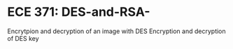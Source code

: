 # ECE 371: DES-and-RSA-
Encrytpion and decryption of an image with DES 
Encryption and decryption of DES key
